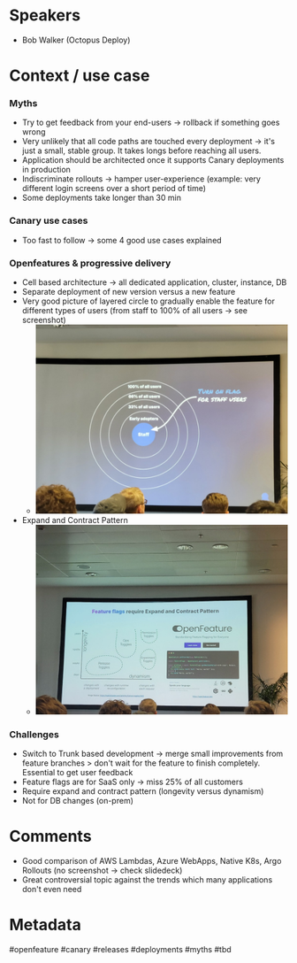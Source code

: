 # Speakers
* Bob Walker (Octopus Deploy)
# Context / use case
### Myths
* Try to get feedback from your end-users -> rollback if something goes wrong
* Very unlikely that all code paths are touched every deployment -> it's just a small, stable group. It takes longs before reaching all users.
* Application should be architected once it supports Canary deployments in production
* Indiscriminate rollouts -> hamper user-experience (example: very different login screens over a short period of time) 
* Some deployments take longer than 30 min 
### Canary use cases
* Too fast to follow -> some 4 good use cases explained
### Openfeatures & progressive delivery
* Cell based architecture -> all dedicated application, cluster, instance, DB
* Separate deployment of new version versus a new feature
* Very good picture of layered circle to gradually enable the feature for different types of users (from staff to 100% of all users -> see screenshot)
	* ![Progressive delivery](../attachments/20250401_144639.jpg)
* Expand and Contract Pattern
	* ![Expand and contract pattern](../attachments/20250401_145258.jpg)
### Challenges
* Switch to Trunk based development -> merge small improvements from feature branches > don't wait for the feature to finish completely. Essential to get user feedback
* Feature flags are for SaaS only -> miss 25% of all customers
* Require expand and contract pattern (longevity versus dynamism)
* Not for DB changes (on-prem)

# Comments
* Good comparison of AWS Lambdas, Azure WebApps, Native K8s, Argo Rollouts (no screenshot -> check slidedeck)
* Great controversial topic against the trends which many applications don't even need

# Metadata
#openfeature #canary #releases #deployments #myths #tbd